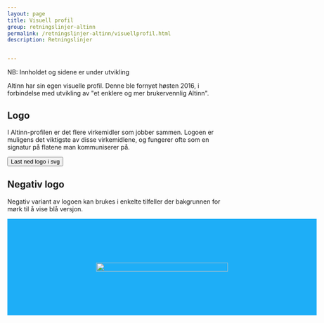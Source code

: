 ```yaml
---
layout: page
title: Visuell profil
group: retningslinjer-altinn
permalink: /retningslinjer-altinn/visuellprofil.html
description: Retningslinjer


---
```


<div id="alert-no-arrow" class="a-message a-message-error a-message--arrow-off a-message--fullwidth mb-2 a-py-minus-1">
  NB: Innholdet og sidene er under utvikling
</div>

<p class="a-leadText a-fontBold">Altinn har sin egen visuelle profil. Denne ble fornyet høsten 2016, i forbindelse med utvikling av "et enklere og mer brukervennlig Altinn".</p>

## Logo

I Altinn-profilen er det flere virkemidler som jobber sammen. Logoen er muligens det viktigste av disse virkemidlene, og fungerer ofte som en signatur på flatene man kommuniserer på.

<button type="button" class="a-btn a-btn-action"><i class="ai ai-download"></i><span>Last ned logo i svg</span></button>

## Negativ logo

Negativ variant av logoen kan brukes i enkelte tilfeller der bakgrunnen for mørk til å vise blå versjon.

<div style="background: #1eaef7; width: 100%; padding: 100px; text-align: center;"><img style="width: 300px; margin: auto;" alt="" src="http://altinn.github.io/DesignSystem/images/a-logo-white.svg" height="20" width="132"></div>
